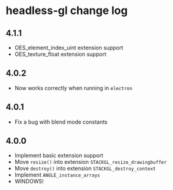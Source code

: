# headless-gl change log

## 4.1.1

* OES_element_index_uint extension support
* OES_texture_float extension support

## 4.0.2

* Now works correctly when running in `electron`

## 4.0.1

* Fix a bug with blend mode constants

## 4.0.0

* Implement basic extension support
* Move `resize()` into extension `STACKGL_resize_drawingbuffer`
* Move `destroy()` into extension `STACKGL_destroy_context`
* Implement `ANGLE_instance_arrays`
* WINDOWS!
